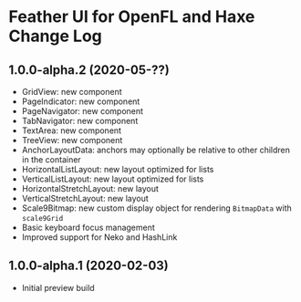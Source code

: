 # Feather UI for OpenFL and Haxe Change Log

## 1.0.0-alpha.2 (2020-05-??)

- GridView: new component
- PageIndicator: new component
- PageNavigator: new component
- TabNavigator: new component
- TextArea: new component
- TreeView: new component
- AnchorLayoutData: anchors may optionally be relative to other children in the container
- HorizontalListLayout: new layout optimized for lists
- VerticalListLayout: new layout optimized for lists
- HorizontalStretchLayout: new layout
- VerticalStretchLayout: new layout
- Scale9Bitmap: new custom display object for rendering `BitmapData` with `scale9Grid`
- Basic keyboard focus management
- Improved support for Neko and HashLink

## 1.0.0-alpha.1 (2020-02-03)

- Initial preview build